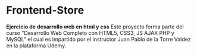 # Frontend-Store
**Ejercicio de desarrollo web en html y css**
Este proyecto forma parte del curso "Desarrollo Web Completo con HTML5, CSS3, JS AJAX PHP y MySQL" el cual es impartido por el instructor Juan Pablo de la Torre Valdez en la plataforma Udemy.
